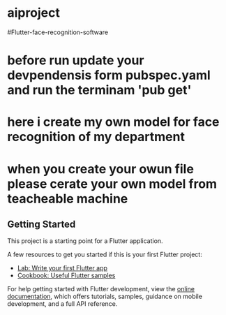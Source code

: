 # aiproject
#Flutter-face-recognition-software
# before run update your devpendensis form pubspec.yaml and run the terminam 'pub get'

# here i create my own model for face recognition of my department 
# when you create your owun file please cerate your own model from teacheable machine
## Getting Started

This project is a starting point for a Flutter application.

A few resources to get you started if this is your first Flutter project:

- [Lab: Write your first Flutter app](https://docs.flutter.dev/get-started/codelab)
- [Cookbook: Useful Flutter samples](https://docs.flutter.dev/cookbook)

For help getting started with Flutter development, view the
[online documentation](https://docs.flutter.dev/), which offers tutorials,
samples, guidance on mobile development, and a full API reference.
